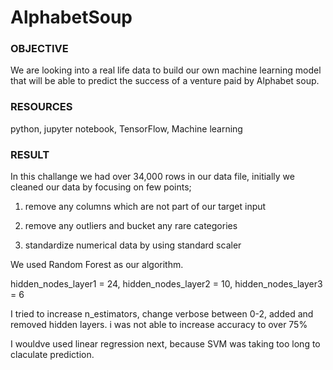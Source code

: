 # AlphabetSoup

### OBJECTIVE

We are looking into a real life data to build our own machine learning model that will be able to predict the success of a venture paid by Alphabet soup.

### RESOURCES

python, jupyter notebook, TensorFlow, Machine learning

### RESULT

In this challange we had over 34,000 rows in our data file, initially we cleaned our data by focusing on few points;

1. remove any columns which are not part of our target input

2. remove any outliers and bucket any rare categories

3. standardize numerical data by using standard scaler

We used Random Forest as our algorithm. 

hidden_nodes_layer1 =  24, hidden_nodes_layer2 = 10, hidden_nodes_layer3 = 6

I tried to increase n_estimators, change verbose between 0-2, added and removed hidden layers. i was not able to increase accuracy to over 75%

I wouldve used linear regression next, because SVM was taking too long to claculate prediction.

